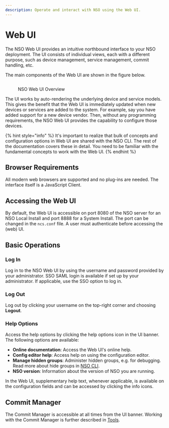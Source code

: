 ```yaml
---
description: Operate and interact with NSO using the Web UI.
---
```


# Web UI

The NSO Web UI provides an intuitive northbound interface to your NSO deployment. The UI consists of individual views, each with a different purpose, such as device management, service management, commit handling, etc.

The main components of the Web UI are shown in the figure below.

<figure><img src="https://pubhub.devnetcloud.com/media/nso-guides-6.3/docs/nso_user_guide/pics/nsowebui.png#developer.cisco.com" alt=""><figcaption><p>NSO Web UI Overview</p></figcaption></figure>

The UI works by auto-rendering the underlying device and service models. This gives the benefit that the Web UI is immediately updated when new devices or services are added to the system. For example, say you have added support for a new device vendor. Then, without any programming requirements, the NSO Web UI provides the capability to configure those devices.

{% hint style="info" %}
It's important to realize that bulk of concepts and configuration options in Web UI are shared with the NSO CLI. The rest of the documentation covers these in detail. You need to be familiar with the fundamental concepts to work with the Web UI.
{% endhint %}

## Browser Requirements <a href="#d5e5676" id="d5e5676"></a>

All modern web browsers are supported and no plug-ins are needed. The interface itself is a JavaScript Client.

## Accessing the Web UI <a href="#d5e5679" id="d5e5679"></a>

By default, the Web UI is accessible on port 8080 of the NSO server for an NSO Local Install and port 8888 for a System Install. The port can be changed in the `ncs.conf` file. A user must authenticate before accessing the (web) UI.

## Basic Operations <a href="#d5e5683" id="d5e5683"></a>

### **Log In**

Log in to the NSO Web UI by using the username and password provided by your administrator. SSO SAML login is available if set up by your administrator. If applicable, use the SSO option to log in.

### **Log Out**

Log out by clicking your username on the top-right corner and choosing **Logout**.

### **Help Options**

Access the help options by clicking the help options icon in the UI banner. The following options are available:

* **Online documentation**: Access the Web UI's online help.
* **Config editor help**: Access help on using the configuration editor.
* **Manage hidden groups**: Administer hidden groups, e.g. for debugging. Read more about hide groups in [NSO CLI](../cli/introduction-to-nso-cli.md).
* **NSO version**: Information about the version of NSO you are running.

In the Web UI, supplementary help text, whenever applicable, is available on the configuration fields and can be accessed by clicking the info icons.

## Commit Manager <a href="#d5e5718" id="d5e5718"></a>

The Commit Manager is accessible at all times from the UI banner. Working with the Commit Manager is further described in [Tools](tools.md).
